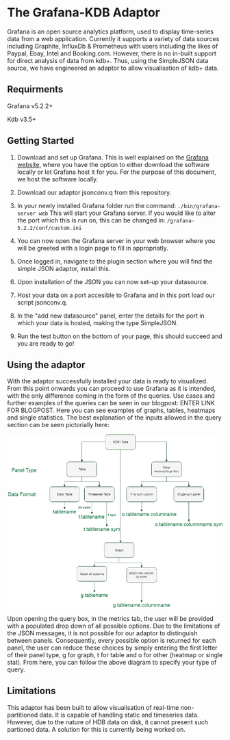 # The Grafana-KDB Adaptor
Grafana is an open source analytics platform, used to display time-series data from a web application. Currently it supports a variety of data sources including Graphite, InfluxDb & Prometheus with users including the likes of Paypal, Ebay, Intel and Booking.com.  However, there is no in-built support for direct analysis of data from kdb+. Thus, using the SimpleJSON data source, we have engineered an adaptor to allow visualisation of kdb+ data.

## Requirments
Grafana v5.2.2+

Kdb v3.5+

## Getting Started

1. Download and set up Grafana. This is well explained on the [Grafana website](https://grafana.com/get), where you have the option to either download the software locally or let Grafana host it for you. For the purpose of this document, we host the software locally.

2. Download our adaptor jsonconv.q from this repository.

3. In your newly installed Grafana folder run the command:
    `./bin/grafana-server web`
This will start your Grafana server. If you would like to alter the port which this is run on, this can be changed in:
    `/grafana-5.2.2/conf/custom.ini`

4. You can now open the Grafana server in your web browser where you will be greeted with a login page to fill in appropriatly.

5. Once logged in, navigate to the plugin section where you will find the simple JSON adaptor, install this.

6. Upon installation of the JSON you can now set-up your datasource. 

7. Host your data on a port accesible to Grafana and in this port load our script jsonconv.q.

8. In the "add new datasource" panel, enter the details for the port in which your data is hosted, making the type SimpleJSON.

9. Run the test button on the bottom of your page, this should succeed and you are ready to go!

## Using the adaptor

With the adaptor successfully installed your data is ready to visualized. From this point onwards you can proceed to use Grafana as it is intended, with the only difference coming in the form of the queries. Use cases and further examples of the queries can be seen in our blogpost: ENTER LINK FOR BLOGPOST. Here you can see examples of graphs, tables, heatmaps and single statistics. 
The best explanation of the inputs allowed in the query section can be seen pictorially here:

![InputFormat](https://github.com/AquaQAnalytics/grafana-kdb/blob/Json/DropDownOptions.png?raw=true)

Upon opening the query box, in the metrics tab, the user will be provided with a populated drop down of all possible options. Due to the limitations of the JSON messages, it is not possible for our adaptor to distinguish between panels. Consequently, every possible option is returned for each panel, the user can reduce these choices by simply entering the first letter of their panel type, g for graph, t for table and o for other (heatmap or single stat). From here, you can follow the above diagram to specify your type of query. 

## Limitations
This adaptor has been built to allow visualisation of real-time non-partitioned data. It is capable of handling static and timeseries data. However, due to the nature of HDB data on disk, it cannot present such partioned data. A solution for this is currently being worked on.
